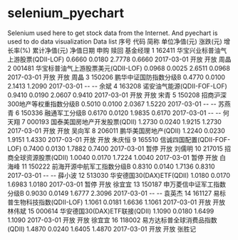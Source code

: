 # selenium_pyechart
Selenium used here to get stock data from the Internet. And pyechart is used to do data visualization
Data list
序号	代码	简称	单位净值(元)	涨跌(元)	增长率(%)	累计净值(元)	净值日期	申购	赎回	基金经理
1	162411	华宝兴业标普油气上游股票(QDII-LOF)	0.6660	0.0180	2.7778	0.6660	2017-03-01	开放	开放	周晶
2	001481	华宝标普油气上游股票美元(QDII-LOF)	0.0968	0.0025	2.6511	0.0968	2017-03-01	开放	开放	周晶
3	150206	鹏华中证国防指数分级B	0.4770	0.0100	2.1413	1.2090	2017-03-01	--	--	余斌
4	163208	诺安油气能源(QDII-FOF-LOF)	0.9410	0.0190	2.0607	0.9410	2017-03-01	开放	开放	宋青
5	150208	招商沪深300地产等权重指数分级B	0.5010	0.0100	2.0367	1.5220	2017-03-01	--	--	苏燕青
6	150336	融通军工分级B	0.6170	0.0120	1.9835	0.6170	2017-03-01	--	--	何天翔
7	000193	国泰美国房地产开发股票(QDII)	1.2730	0.0240	1.9215	1.2730	2017-03-01	开放	开放	吴向军
8	206011	鹏华美国房地产(QDII)	1.2240	0.0230	1.9151	1.4330	2017-03-01	开放	开放	朱庆恒
9	165510	信诚四国配置(QDII-FOF-LOF)	0.7400	0.0130	1.7882	0.7400	2017-03-01	暂停	开放	刘儒明
10	217015	招商全球资源股票(QDII)	1.0040	0.0170	1.7224	1.0040	2017-03-01	暂停	开放	白海峰
11	150222	前海开源中航军工指数分级B	0.8310	0.0140	1.7136	0.8310	2017-03-01	--	--	薛小波
12	513030	华安德国30(DAX)ETF(QDII)	1.0180	0.0170	1.6983	1.0180	2017-03-01	暂停	开放	徐宜宜
13	150187	申万菱信中证军工指数分级B	0.9030	0.0149	1.6777	2.3096	2017-03-01	--	--	袁英杰
14	161127	易标普生物科技指数(QDII-LOF)	1.1061	0.0181	1.6636	1.1061	2017-03-01	开放	开放	林伟斌
15	000614	华安德国30(DAX)ETF联接(QDII)	1.1090	0.0180	1.6499	1.1090	2017-03-01	开放	开放	徐宜宜
16	118002	易方达标普全球消费品指数(QDII)	1.4870	0.0240	1.6405	1.4870	2017-03-01	开放	开放	张胜记

